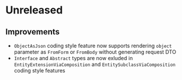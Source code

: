# Unreleased

## Improvements

- `ObjectAsJson` coding style feature now supports rendering `object` parameter
  as `FromForm` or `FromBody` without generating request DTO
- `Interface` and `Abstract` types are now exluded in 
  `EntityExtensionViaComposition` and `EntitySubclassViaComposition` coding
  style features